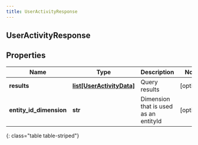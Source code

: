 ```yaml
---
title: UserActivityResponse
---
```

## UserActivityResponse

## Properties

|Name | Type | Description | Notes|
|------------ | ------------- | ------------- | -------------|
| **results** | [**list[UserActivityData]**](UserActivityData.html) | Query results | [optional] |
| **entity_id_dimension** | **str** | Dimension that is used as an entityId | [optional] |
{: class="table table-striped"}


